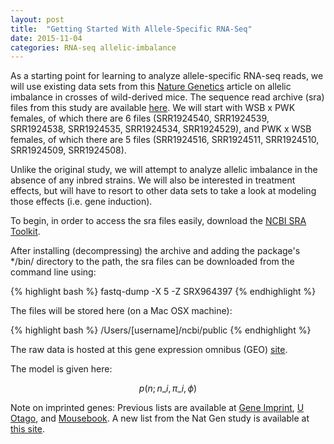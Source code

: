 ```yaml
---
layout: post
title:  "Getting Started With Allele-Specific RNA-Seq"
date: 2015-11-04
categories: RNA-seq allelic-imbalance
---
```


As a starting point for learning to analyze allele-specific RNA-seq reads, we will use existing data sets from this [Nature Genetics][natgen-ai-paper] article on allelic imbalance in crosses of wild-derived mice. The sequence read archive (sra) files from this study are available [here][ai-paper-sra-files]. We will start with WSB x PWK females, of which there are 6 files (SRR1924540, SRR1924539, SRR1924538, SRR1924535, SRR1924534, SRR1924529), and PWK x WSB females, of which there are 5 files (SRR1924516, SRR1924511, SRR1924510, SRR1924509, SRR1924508).

Unlike the original study, we will attempt to analyze allelic imbalance in the absence of any inbred strains. We will also be interested in treatment effects, but will have to resort to other data sets to take a look at modeling those effects (i.e. gene induction).

To begin, in order to access the sra files easily, download the [NCBI SRA Toolkit][ncbi-sra-tools].

After installing (decompressing) the archive and adding the package's */bin/ directory to the path, the sra files can be downloaded from the command line using:

  {% highlight bash %}
  fastq-dump -X 5 -Z SRX964397
  {% endhighlight %}

The files will be stored here (on a Mac OSX machine):

  {% highlight bash %}
  /Users/[username]/ncbi/public
  {% endhighlight %}

The raw data is hosted at this gene expression omnibus (GEO) [site][geo-site].

The model is given here:

$$p(n;n\_i, \pi\_i, \phi)$$

Note on imprinted genes: Previous lists are available at [Gene Imprint][geneimprint], [U Otago][uotago], and [Mousebook][mousebook]. A new list from the Nat Gen study is available at [this site][new-imprinted].

[ai-paper-sra-files]: http://www.ncbi.nlm.nih.gov/sra?term=SRP056236
[natgen-ai-paper]: http://www.nature.com/ng/journal/v47/n4/full/ng.3222.html
[geo-site]: http://www.ncbi.nlm.nih.gov/geo/query/acc.cgi?acc=GSE44555
[ncbi-sra-tools]: https://github.com/ncbi/sra-tools
[geneimprint]: http://www.geneimprint.com/
[uotago]: http://igc.otago.ac.nz/
[mousebook]: http://www.mousebook.org/catalog.php?catalog=imprinting
[new-imprinted]: http://www.nature.com/ng/journal/v47/n4/extref/ng.3222-S2.xlsx